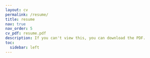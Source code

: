 ```yaml
---
layout: cv
permalink: /resume/
title: resume
nav: true
nav_order: 5
cv_pdf: resume.pdf
description: If you can't view this, you can download the PDF.
toc:
  sidebar: left
---
```

